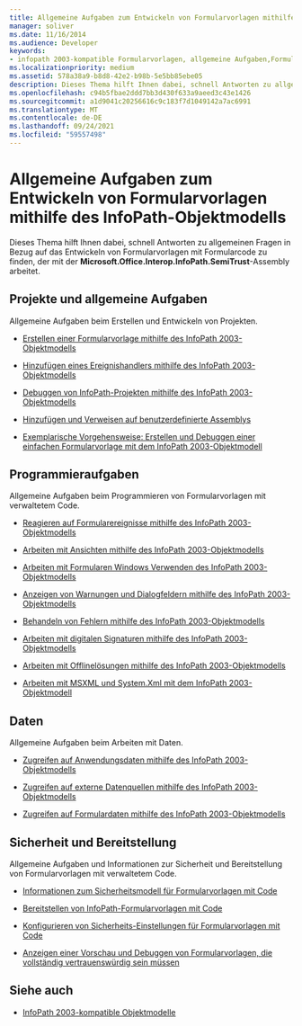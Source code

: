 ```yaml
---
title: Allgemeine Aufgaben zum Entwickeln von Formularvorlagen mithilfe des InfoPath-Objektmodells
manager: soliver
ms.date: 11/16/2014
ms.audience: Developer
keywords:
- infopath 2003-kompatible Formularvorlagen, allgemeine Aufgaben,Formularvorlagen [InfoPath 2007], allgemeine Aufgaben für die Entwicklung von 2003-kompatiblen
ms.localizationpriority: medium
ms.assetid: 578a38a9-b8d8-42e2-b98b-5e5bb85ebe05
description: Dieses Thema hilft Ihnen dabei, schnell Antworten zu allgemeinen Fragen in Bezug auf das Entwickeln von Formularvorlagen mit Formularcode zu finden, der mit der Microsoft.Office.Interop.InfoPath.SemiTrust-Assembly arbeitet.
ms.openlocfilehash: c94b5fbae2ddd7bb3d430f633a9aeed3c43e1426
ms.sourcegitcommit: a1d9041c20256616c9c183f7d1049142a7ac6991
ms.translationtype: MT
ms.contentlocale: de-DE
ms.lasthandoff: 09/24/2021
ms.locfileid: "59557498"
---
```

# <a name="common-tasks-for-developing-form-templates-using-the-infopath-object-model"></a>Allgemeine Aufgaben zum Entwickeln von Formularvorlagen mithilfe des InfoPath-Objektmodells

Dieses Thema hilft Ihnen dabei, schnell Antworten zu allgemeinen Fragen in Bezug auf das Entwickeln von Formularvorlagen mit Formularcode zu finden, der mit der **Microsoft.Office.Interop.InfoPath.SemiTrust**-Assembly arbeitet. 
  
## <a name="projects-and-general-tasks"></a>Projekte und allgemeine Aufgaben

Allgemeine Aufgaben beim Erstellen und Entwickeln von Projekten.
  
- [Erstellen einer Formularvorlage mithilfe des InfoPath 2003-Objektmodells](how-to-create-a-form-template-using-the-infopath-2003-object-model.md)
    
- [Hinzufügen eines Ereignishandlers mithilfe des InfoPath 2003-Objektmodells](how-to-add-an-event-handler-using-the-infopath-2003-object-model.md)
    
- [Debuggen von InfoPath-Projekten mithilfe des InfoPath 2003-Objektmodells](how-to-debug-infopath-projects-using-the-infopath-2003-object-model.md)
    
- [Hinzufügen und Verweisen auf benutzerdefinierte Assemblys](how-to-add-and-reference-custom-assemblies.md)
    
- [Exemplarische Vorgehensweise: Erstellen und Debuggen einer einfachen Formularvorlage mit dem InfoPath 2003-Objektmodell](walkthrough-create-and-debug-basic-form-template-using-infopath-object-model.md)
    
## <a name="programming-tasks"></a>Programmieraufgaben

Allgemeine Aufgaben beim Programmieren von Formularvorlagen mit verwaltetem Code.
  
- [Reagieren auf Formularereignisse mithilfe des InfoPath 2003-Objektmodells](how-to-respond-to-form-events-using-the-infopath-2003-object-model.md)
    
- [Arbeiten mit Ansichten mithilfe des InfoPath 2003-Objektmodells](how-to-work-with-views-using-the-infopath-2003-object-model.md)
    
- [Arbeiten mit Formularen Windows Verwenden des InfoPath 2003-Objektmodells](how-to-work-with-form-windows-using-the-infopath-2003-object-model.md)
    
- [Anzeigen von Warnungen und Dialogfeldern mithilfe des InfoPath 2003-Objektmodells](how-to-display-alerts-and-dialog-boxes-using-the-infopath-2003-object-model.md)
    
- [Behandeln von Fehlern mithilfe des InfoPath 2003-Objektmodells](how-to-handle-errors-using-the-infopath-2003-object-model.md)
    
- [Arbeiten mit digitalen Signaturen mithilfe des InfoPath 2003-Objektmodells](how-to-work-with-digital-signatures-using-the-infopath-2003-object-model.md)
    
- [Arbeiten mit Offlinelösungen mithilfe des InfoPath 2003-Objektmodells](how-to-work-with-offline-solutions-using-the-infopath-2003-object-model.md)
    
- [Arbeiten mit MSXML und System.Xml mit dem InfoPath 2003-Objektmodell](working-with-msxml-and-system-xml-using-the-infopath-2003-object-model.md)
    
## <a name="data"></a>Daten

Allgemeine Aufgaben beim Arbeiten mit Daten.
  
- [Zugreifen auf Anwendungsdaten mithilfe des InfoPath 2003-Objektmodells](how-to-access-application-data-using-the-infopath-2003-object-model.md)
    
- [Zugreifen auf externe Datenquellen mithilfe des InfoPath 2003-Objektmodells](how-to-access-external-data-sources-using-the-infopath-2003-object-model.md)
    
- [Zugreifen auf Formulardaten mithilfe des InfoPath 2003-Objektmodells](how-to-access-form-data-using-the-infopath-2003-object-model.md)
    
## <a name="security-and-deployment"></a>Sicherheit und Bereitstellung

Allgemeine Aufgaben und Informationen zur Sicherheit und Bereitstellung von Formularvorlagen mit verwaltetem Code.
  
- [Informationen zum Sicherheitsmodell für Formularvorlagen mit Code](about-the-security-model-for-form-templates-with-code.md)
    
- [Bereitstellen von InfoPath-Formularvorlagen mit Code](how-to-deploy-infopath-form-templates-with-code.md)
    
- [Konfigurieren von Sicherheits-Einstellungen für Formularvorlagen mit Code](how-to-configure-security-settings-for-form-templates-with-code.md)
    
- [Anzeigen einer Vorschau und Debuggen von Formularvorlagen, die vollständig vertrauenswürdig sein müssen](how-to-preview-and-debug-form-templates-that-require-full-trust.md)
    
## <a name="see-also"></a>Siehe auch

- [InfoPath 2003-kompatible Objektmodelle](infopath-2003-compatible-object-models.md)

